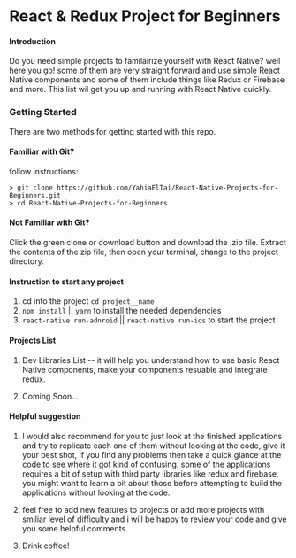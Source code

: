 # React & Redux Project for Beginners

#### Introduction

Do you need simple projects to familairize yourself with React Native? well here you go! some of them are very straight forward and use simple React Native components and some of them include things like Redux or Firebase and more.
This list wil get you up and running with React Native quickly.

### Getting Started

There are two methods for getting started with this repo.

#### Familiar with Git?

follow instructions:

```
> git clone https://github.com/YahiaElTai/React-Native-Projects-for-Beginners.git
> cd React-Native-Projects-for-Beginners
```

#### Not Familiar with Git?

Click the green clone or download button and download the .zip file. Extract the contents of the zip file, then open your terminal, change to the project directory.

#### Instruction to start any project

1. cd into the project `cd project__name`
2. `npm install` || `yarn` to install the needed dependencies
3. `react-native run-adnroid` || `react-native run-ios` to start the project

#### Projects List

1. Dev Libraries List -- it will help you understand how to use basic React Native components, make your components resuable and integrate redux.

2. Coming Soon...

#### Helpful suggestion

1. I would also recommend for you to just look at the finished applications and try to replicate each one of them without looking at the code, give it your best shot, if you find any problems then take a quick glance at the code to see where it got kind of confusing. some of the applications requires a bit of setup with third party libraries like redux and firebase, you might want to learn a bit about those before attempting to build the applications without looking at the code.

2. feel free to add new features to projects or add more projects with smiliar level of difficulty and i will be happy to review your code and give you some helpful comments.

3. Drink coffee!
